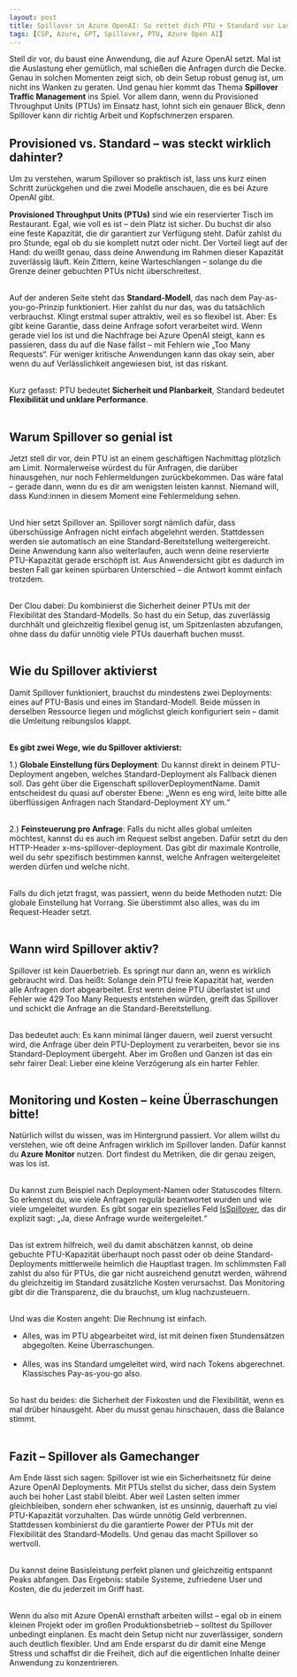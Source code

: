 ```yaml
---
layout: post
title: Spillover in Azure OpenAI: So rettet dich PTU + Standard vor Lastspitzen
tags: [CSP, Azure, GPT, Spillover, PTU, Azure Open AI]
---
```


Stell dir vor, du baust eine Anwendung, die auf Azure OpenAI setzt. Mal ist die Auslastung eher gemütlich, mal schießen die Anfragen 
durch die Decke. Genau in solchen Momenten zeigt sich, ob dein Setup robust genug ist, um nicht ins Wanken zu geraten. Und genau hier 
kommt das Thema **Spillover Traffic Management** ins Spiel. Vor allem dann, wenn du Provisioned Throughput Units (PTUs) im Einsatz hast, 
lohnt sich ein genauer Blick, denn Spillover kann dir richtig Arbeit und Kopfschmerzen ersparen.<br>

## Provisioned vs. Standard – was steckt wirklich dahinter?

Um zu verstehen, warum Spillover so praktisch ist, lass uns kurz einen Schritt zurückgehen und die zwei Modelle anschauen, die es bei Azure OpenAI gibt.<br>

**Provisioned Throughput Units (PTUs)** sind wie ein reservierter Tisch im Restaurant. Egal, wie voll es ist – dein Platz ist sicher. Du 
buchst dir also eine feste Kapazität, die dir garantiert zur Verfügung steht. Dafür zahlst du pro Stunde, egal ob du sie komplett nutzt 
oder nicht. Der Vorteil liegt auf der Hand: du weißt genau, dass deine Anwendung im Rahmen dieser Kapazität zuverlässig läuft. Kein Zittern, 
keine Warteschlangen – solange du die Grenze deiner gebuchten PTUs nicht überschreitest.<br><br>

Auf der anderen Seite steht das **Standard-Modell**, das nach dem Pay-as-you-go-Prinzip funktioniert. Hier zahlst du nur das, was du tatsächlich 
verbrauchst. Klingt erstmal super attraktiv, weil es so flexibel ist. Aber: Es gibt keine Garantie, dass deine Anfrage sofort verarbeitet wird. 
Wenn gerade viel los ist und die Nachfrage bei Azure OpenAI steigt, kann es passieren, dass du auf die Nase fällst – mit Fehlern wie „Too Many 
Requests“. Für weniger kritische Anwendungen kann das okay sein, aber wenn du auf Verlässlichkeit angewiesen bist, ist das riskant.<br><br>

Kurz gefasst: PTU bedeutet **Sicherheit und Planbarkeit**, Standard bedeutet **Flexibilität und unklare Performance**.<br><br>

## Warum Spillover so genial ist

Jetzt stell dir vor, dein PTU ist an einem geschäftigen Nachmittag plötzlich am Limit. Normalerweise würdest du für Anfragen, die darüber hinausgehen, 
nur noch Fehlermeldungen zurückbekommen. Das wäre fatal – gerade dann, wenn du es dir am wenigsten leisten kannst. Niemand will, dass Kund:innen in 
diesem Moment eine Fehlermeldung sehen.<br><br>

Und hier setzt Spillover an. Spillover sorgt nämlich dafür, dass überschüssige Anfragen nicht einfach abgelehnt werden. Stattdessen werden sie 
automatisch an eine Standard-Bereitstellung weitergereicht. Deine Anwendung kann also weiterlaufen, auch wenn deine reservierte PTU-Kapazität 
gerade erschöpft ist. Aus Anwendersicht gibt es dadurch im besten Fall gar keinen spürbaren Unterschied – die Antwort kommt einfach trotzdem.<br><br>

Der Clou dabei: Du kombinierst die Sicherheit deiner PTUs mit der Flexibilität des Standard-Modells. So hast du ein Setup, das zuverlässig durchhält 
und gleichzeitig flexibel genug ist, um Spitzenlasten abzufangen, ohne dass du dafür unnötig viele PTUs dauerhaft buchen musst.<br><br>

## Wie du Spillover aktivierst

Damit Spillover funktioniert, brauchst du mindestens zwei Deployments: eines auf PTU-Basis und eines im Standard-Modell. Beide müssen in derselben 
Ressource liegen und möglichst gleich konfiguriert sein – damit die Umleitung reibungslos klappt.<br><br>

**Es gibt zwei Wege, wie du Spillover aktivierst:**

1.) **Globale Einstellung fürs Deployment**: Du kannst direkt in deinem PTU-Deployment angeben, welches Standard-Deployment als Fallback dienen soll. 
Das geht über die Eigenschaft spilloverDeploymentName. Damit entscheidest du quasi auf oberster Ebene: „Wenn es eng wird, leite bitte alle überflüssigen 
Anfragen nach Standard-Deployment XY um.“<br><br>

2.) **Feinsteuerung pro Anfrage**: Falls du nicht alles global umleiten möchtest, kannst du es auch im Request selbst angeben. Dafür setzt du den 
HTTP-Header x-ms-spillover-deployment. Das gibt dir maximale Kontrolle, weil du sehr spezifisch bestimmen kannst, welche Anfragen weitergeleitet 
werden dürfen und welche nicht.<br><br>

Falls du dich jetzt fragst, was passiert, wenn du beide Methoden nutzt: Die globale Einstellung hat Vorrang. Sie überstimmt also alles, was du im Request-Header setzt.<br><br>

## Wann wird Spillover aktiv?

Spillover ist kein Dauerbetrieb. Es springt nur dann an, wenn es wirklich gebraucht wird. Das heißt: Solange dein PTU freie Kapazität hat, 
werden alle Anfragen dort abgearbeitet. Erst wenn deine PTU überlastet ist und Fehler wie 429 Too Many Requests entstehen würden, greift 
das Spillover und schickt die Anfrage an die Standard-Bereitstellung.<br><br>

Das bedeutet auch: Es kann minimal länger dauern, weil zuerst versucht wird, die Anfrage über dein PTU-Deployment zu verarbeiten, bevor 
sie ins Standard-Deployment übergeht. Aber im Großen und Ganzen ist das ein sehr fairer Deal: Lieber eine kleine Verzögerung als ein harter Fehler.<br><br>

## Monitoring und Kosten – keine Überraschungen bitte!

Natürlich willst du wissen, was im Hintergrund passiert. Vor allem willst du verstehen, wie oft deine Anfragen wirklich im Spillover landen. 
Dafür kannst du **Azure Monitor** nutzen. Dort findest du Metriken, die dir genau zeigen, was los ist.<br><br>

Du kannst zum Beispiel nach Deployment-Namen oder Statuscodes filtern. So erkennst du, wie viele Anfragen regulär beantwortet wurden und wie 
viele umgeleitet wurden. Es gibt sogar ein spezielles Feld <u>IsSpillover</u>, das dir explizit sagt: „Ja, diese Anfrage wurde weitergeleitet.“<br><br>

Das ist extrem hilfreich, weil du damit abschätzen kannst, ob deine gebuchte PTU-Kapazität überhaupt noch passt oder ob deine Standard-Deployments 
mittlerweile heimlich die Hauptlast tragen. Im schlimmsten Fall zahlst du also für PTUs, die gar nicht ausreichend genutzt werden, während du 
gleichzeitig im Standard zusätzliche Kosten verursachst. Das Monitoring gibt dir die Transparenz, die du brauchst, um klug nachzusteuern.<br><br>

Und was die Kosten angeht: Die Rechnung ist einfach.

- Alles, was im PTU abgearbeitet wird, ist mit deinen fixen Stundensätzen abgegolten. Keine Überraschungen.<br><br>
- Alles, was ins Standard umgeleitet wird, wird nach Tokens abgerechnet. Klassisches Pay-as-you-go also.<br><br>

So hast du beides: die Sicherheit der Fixkosten und die Flexibilität, wenn es mal drüber hinausgeht. Aber du musst genau hinschauen, dass die Balance stimmt.<br><br>

## Fazit – Spillover als Gamechanger

Am Ende lässt sich sagen: Spillover ist wie ein Sicherheitsnetz für deine Azure OpenAI Deployments. Mit PTUs stellst du sicher, dass dein System auch 
bei hoher Last stabil bleibt. Aber weil Lasten selten immer gleichbleiben, sondern eher schwanken, ist es unsinnig, dauerhaft zu viel PTU-Kapazität 
vorzuhalten. Das würde unnötig Geld verbrennen. Stattdessen kombinierst du die garantierte Power der PTUs mit der Flexibilität des Standard-Modells. 
Und genau das macht Spillover so wertvoll.<br><br>

Du kannst deine Basisleistung perfekt planen und gleichzeitig entspannt Peaks abfangen. Das Ergebnis: stabile Systeme, zufriedene User und Kosten, die du jederzeit im Griff hast.<br><br>

Wenn du also mit Azure OpenAI ernsthaft arbeiten willst – egal ob in einem kleinen Projekt oder im großen Produktionsbetrieb – solltest du Spillover 
unbedingt einplanen. Es macht dein Setup nicht nur zuverlässiger, sondern auch deutlich flexibler. Und am Ende ersparst du dir damit eine Menge Stress 
und schaffst dir die Freiheit, dich auf die eigentlichen Inhalte deiner Anwendung zu konzentrieren.<br><br>
